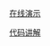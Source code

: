 [在线演示](https://himmelbleu.gitee.io/web-learning/03.examples/%E8%B4%A1%E7%8C%AE%E5%9B%BE/index.html)

[代码讲解](https://www.cnblogs.com/Himmelbleu#/p/16508381)
